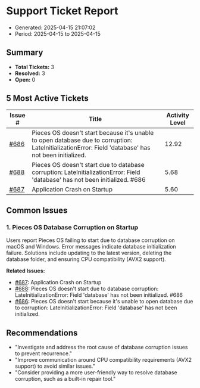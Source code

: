 # Support Ticket Report
- Generated: 2025-04-15 21:07:02
- Period: 2025-04-15 to 2025-04-15

## Summary
- **Total Tickets:** 3
- **Resolved:** 3
- **Open:** 0

## 5 Most Active Tickets
| Issue # | Title | Activity Level |
|---------|-------|----------------|
| [#686](https://github.com/pieces-app/support/issues/686) | Pieces OS doesn't start because it's unable to open database due to corruption: LateInitializationError: Field 'database' has not been initialized. | 12.92 |
| [#688](https://github.com/pieces-app/support/issues/688) | Pieces OS doesn't start due to database corruption: LateInitializationError: Field 'database' has not been initialized. #686 | 5.68 |
| [#687](https://github.com/pieces-app/support/issues/687) | Application Crash on Startup | 5.60 |

## Common Issues
### 1. Pieces OS Database Corruption on Startup
Users report Pieces OS failing to start due to database corruption on macOS and Windows.  Error messages indicate database initialization failure.  Solutions include updating to the latest version, deleting the database folder, and ensuring CPU compatibility (AVX2 support).

**Related Issues:**
- [#687](https://github.com/pieces-app/support/issues/687): Application Crash on Startup
- [#688](https://github.com/pieces-app/support/issues/688): Pieces OS doesn't start due to database corruption: LateInitializationError: Field 'database' has not been initialized. #686
- [#686](https://github.com/pieces-app/support/issues/686): Pieces OS doesn't start because it's unable to open database due to corruption: LateInitializationError: Field 'database' has not been initialized.


## Recommendations
- "Investigate and address the root cause of database corruption issues to prevent recurrence."
- "Improve communication around CPU compatibility requirements (AVX2 support) to avoid similar issues."
- "Consider providing a more user-friendly way to resolve database corruption, such as a built-in repair tool."
